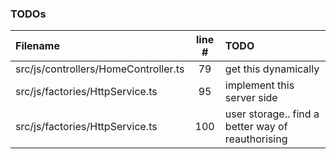 ### TODOs
| Filename | line # | TODO
|:------|:------:|:------
| src/js/controllers/HomeController.ts | 79 | get this dynamically
| src/js/factories/HttpService.ts | 95 | implement this server side
| src/js/factories/HttpService.ts | 100 | user storage.. find a better way of reauthorising